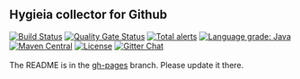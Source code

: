 ## Hygieia collector for Github

[![Build Status](https://travis-ci.com/Hygieia/hygieia-scm-github-collector.svg?branch=master)](https://travis-ci.com/Hygieia/hygieia-scm-github-collector)
[![Quality Gate Status](https://sonarcloud.io/api/project_badges/measure?project=Hygieia_hygieia-scm-github-collector&metric=alert_status)](https://sonarcloud.io/dashboard?id=Hygieia_hygieia-scm-github-collector)
[![Total alerts](https://img.shields.io/lgtm/alerts/g/Hygieia/hygieia-scm-github-collector.svg?logo=lgtm&logoWidth=18)](https://lgtm.com/projects/g/Hygieia/hygieia-scm-github-collector/alerts/)
[![Language grade: Java](https://img.shields.io/lgtm/grade/java/g/Hygieia/hygieia-scm-github-collector.svg?logo=lgtm&logoWidth=18)](https://lgtm.com/projects/g/Hygieia/hygieia-scm-github-collector/context:java)
[![Maven Central](https://img.shields.io/maven-central/v/com.capitalone.dashboard/github-scm-collector.svg?label=Maven%20Central)](https://search.maven.org/search?q=g:%22com.capitalone.dashboard%22%20AND%20a:%22github-scm-collector%22)
[![License](https://img.shields.io/badge/license-Apache%202-blue.svg)](https://www.apache.org/licenses/LICENSE-2.0)
[![Gitter Chat](https://badges.gitter.im/Join%20Chat.svg)](https://www.apache.org/licenses/LICENSE-2.0)
<br>
<br>
The README is in the [gh-pages](https://github.com/capitalone/Hygieia/blob/gh-pages/pages/hygieia/collectors/scm/github.md) branch. Please update it there.